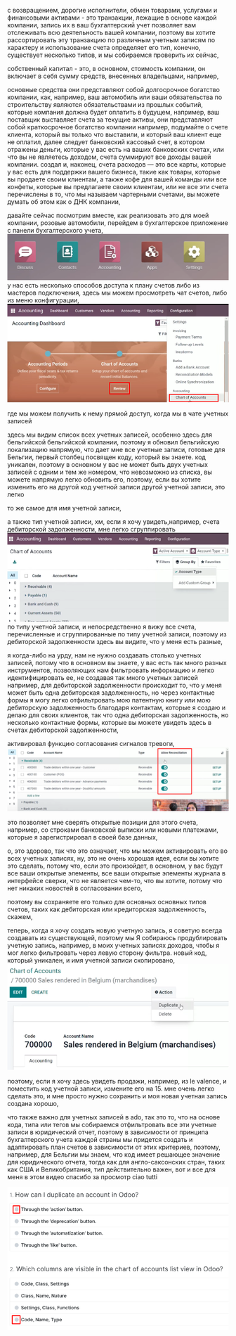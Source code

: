 с возвращением, дорогие исполнители, обмен товарами, услугами и финансовыми активами - это транзакции, лежащие в основе
каждой компании, запись их в ваш бухгалтерский учет позволяет вам отслеживать всю деятельность вашей компании, поэтому
вы хотите рассортировать эту транзакцию по различным учетным записям по характеру и использование счета определяет его
тип, конечно, существует несколько типов, и мы собираемся проверить их сейчас,

собственный капитал - это, в основном, стоимость компании, он включает в себя сумму средств, внесенных владельцами,
например,

основные средства они представляют собой долгосрочное богатство компании, как, например, ваш автомобиль или ваши
обязательства по
строительству являются обязательствами из прошлых событий, которые компания должна будет оплатить в будущем, например,
ваш поставщик выставляет счета за текущие активы, они представляют собой краткосрочное богатство компании например,
подумайте о счете клиента, который вы только что выставили, и который ваш клиент еще не оплатил, далее следует
банковский кассовый счет, в котором отражены деньги, которые у вас есть на ваших банковских счетах, или что вы не
являетесь доходом, счета суммируют все доходы вашей компании. создал и, наконец,
счета расходов — это все карты, которые у вас есть для поддержки вашего бизнеса, такие как товары, которые вы продаете
своим клиентам, а также кофе для вашей
команды или все конфеты, которые вы предлагаете своим клиентам,
или не все эти счета перечислены в то, что мы называем чартерными счетами, вы можете думать об этом как о ДНК компании,

давайте сейчас посмотрим вместе, как реализовать это для моей компании, розовые автомобили,
перейдем в бухгалтерское приложение с панели бухгалтерского учета,
![img.png](img.png)
у нас есть несколько способов доступа к плану счетов либо из мастеров подключения, здесь мы можем просмотреть чат
счетов, либо из
меню конфигурации,
![img_1.png](img_1.png)

где мы можем получить к нему прямой доступ, когда мы в чате учетных записей

здесь мы видим список всех учетных записей, особенно здесь для бельгийской бельгийской компании, поэтому я обновил
бельгийскую локализацию напрямую, что дает мне все учетные записи, готовые для Бельгии,
первый столбец посвящен коду, который вы знаете. код уникален, поэтому в основном у вас не может быть двух учетных
записей с одним и тем же номером, что невозможно из списка, вы можете напрямую легко обновить его, поэтому, если вы
хотите изменить его на другой код учетной записи другой учетной записи, это легко

то же самое для имя учетной записи,

а также тип учетной записи, хм, если я хочу увидеть,например, счета дебиторской задолженности, мне легко сгруппировать
![img_2.png](img_2.png)
по типу учетной записи, и непосредственно я вижу все счета, перечисленные и сгруппированные по типу учетной записи,
поэтому из дебиторской задолженности здесь вы видите, что у меня есть разные,

я когда-либо на урду, нам не нужно создавать столько учетных записей, потому что в основном вы знаете,
у вас есть так много разных инструментов, позволяющих нам фильтровать информацию
и легко идентифицировать ее, не создавая так много учетных записей например, для дебиторской задолженности происходит
то, что у меня может быть одна дебиторская задолженность, но через контактные формы я могу легко отфильтровать мою
патентную книгу или мою дебиторскую задолженность благодаря контактам, которые я создаю и делаю для своих клиентов, так
что одна дебиторская задолженность, но несколько контактные формы, которые вы можете увидеть здесь в счетах дебиторской
задолженности,

активировал функцию согласования сигналов тревоги,
![img_3.png](img_3.png)

это позволяет мне сверять открытые позиции для этого счета, например, со строками банковской выписки или новыми
платежами, которые я зарегистрировал в своей базе данных,

о, это здорово, так что это означает, что мы можем активировать его во всех учетных записях, ну, это
не очень хорошая идея, если вы хотите это сделать, потому что, если это произойдет, в основном, у вас будут все ваши
открытые элементы, все ваши открытые элементы журнала в интерфейсе сверки, что не является чем-то, что вы хотите, потому
что нет никаких новостей в согласовании всего, 

поэтому вы сохраняете его только для основных основных типов счетов, таких как дебиторская или кредиторская задолженность, скажем, 


теперь, когда я хочу создать новую учетную запись, я
советую всегда создавать из существующей, поэтому мы Я собираюсь продублировать учетную запись, например, в моих учетных
записях доходов, чтобы я мог легко фильтровать через левую сторону фильтра. новый код, который уникален, и имя учетной
записи скопировано, 
![img_4.png](img_4.png)

поэтому, если я хочу здесь увидеть продажи, например, из le valence, и поместить код учетной записи,
измените его на 15. мне очень легко сделать это, и мне просто нужно сохранить и моя новая учетная запись создана хорошо,

что также важно для учетных записей в ado, так это то, что на основе кода, типа или тегов мы собираемся отфильтровать
все эти учетные записи в юридический отчет, поэтому в зависимости от принципа бухгалтерского учета каждой страны мы
придется создать и адаптировать план счетов в зависимости от этих критериев, поэтому, например, для Бельгии мы знаем,
что код имеет решающее значение для юридического отчета, тогда как для англо-саксонских стран, таких как США и
Великобритания, тип действительно важен, вот и все для меня в этом видео спасибо за просмотр ciao tutti 

![img_5.png](img_5.png)